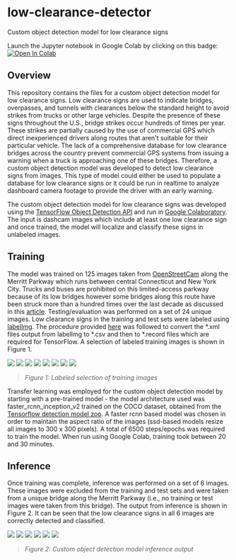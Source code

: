 # low-clearance-detector
Custom object detection model for low clearance signs

Launch the Jupyter notebook in Google Colab by clicking on this badge: [![Open In Colab](https://colab.research.google.com/assets/colab-badge.svg)](https://colab.research.google.com/github/lbborkowski/low-clearance-detector/blob/master/low_clearance_detector_200426.ipynb)

## Overview
This repository contains the files for a custom object detection model for low clearance signs. Low clearance signs are used to indicate bridges, overpasses, and tunnels with clearances below the standard height to avoid strikes from trucks or other large vehicles. Despite the presence of these signs throughout the U.S., bridge strikes occur hundreds of times per year. These strikes are partially caused by the use of commercial GPS which direct inexperienced drivers along routes that aren't suitable for their particular vehicle. The lack of a comprehensive database for low clearance bridges across the country prevent commercial GPS systems from issuing a warning when a truck is approaching one of these bridges. Therefore, a custom object detection model was developed to detect low clearance signs from images. This type of model could either be used to populate a database for low clearance signs or it could be run in realtime to analyze dashboard camera footage to provide the driver with an early warning. 

The custom object detection model for low clearance signs was developed using the [TensorFlow Object Detection API](https://github.com/tensorflow/models/tree/master/research/object_detection) and run in [Google Colaboratory](https://colab.research.google.com/notebooks/welcome.ipynb). The input is dashcam images which include at least one low clearance sign and once trained, the model will localize and classify these signs in unlabeled images.

## Training

The model was trained on 125 images taken from [OpenStreetCam](https://openstreetcam.org/) along the Merritt Parkway which runs between central Connecticut and New York City. Trucks and buses are prohibited on this limited-access parkway because of its low bridges however some bridges along this route have been struck more than a hundred times over the last decade as discussed in this [article](https://www.governing.com/community/Truck-Hits-Overpass-and-Inspiration-Hits-Blumenthal.html). Testing/evaluation was performed on a set of 24 unique images. Low clearance signs in the training and test sets were labeled using [labelImg](https://github.com/tzutalin/labelImg). The procedure provided [here](https://tensorflow-object-detection-api-tutorial.readthedocs.io/en/latest/training.html#) was followed to convert the *.xml files output from labelImg to *.csv and then to *.record files which are required for TensorFlow. A selection of labeled training images is shown in Figure 1.

![](/READMEimages/train_01.png) ![](/READMEimages/train_02.png) ![](/READMEimages/train_11.png) ![](/READMEimages/train_04.png) ![](/READMEimages/train_06.png) ![](/READMEimages/train_07.png) ![](/READMEimages/train_08.png) ![](/READMEimages/train_10.png)
> *Figure 1: Labeled selection of training images*

Transfer learning was employed for the custom object detection model by starting with a pre-trained model - the model architecture used was faster_rcnn_inception_v2 trained on the COCO dataset, obtained from the [Tensorflow detection model zoo](https://github.com/tensorflow/models/blob/master/research/object_detection/g3doc/detection_model_zoo.md). A faster rcnn based model was chosen in order to maintain the aspect ratio of the images (ssd-based models resize all images to 300 x 300 pixels). A total of 6500 steps/epochs was required to train the model. When run using Google Colab, training took between 20 and 30 minutes. 

## Inference
Once training was complete, inference was performed on a set of 6 images. These images were excluded from the training and test sets and were taken from a unique bridge along the Merritt Parkway (i.e., no training or test images were taken from this bridge). The output from inference is shown in Figure 2. It can be seen that the low clearance signs in all 6 images are correctly detected and classified.

![](/READMEimages/valid_1.png) ![](/READMEimages/valid_2.png) ![](/READMEimages/valid_3.png) ![](/READMEimages/valid_4.png) ![](/READMEimages/valid_5.png) ![](/READMEimages/valid_6.png)
> *Figure 2: Custom object detection model inference output*
